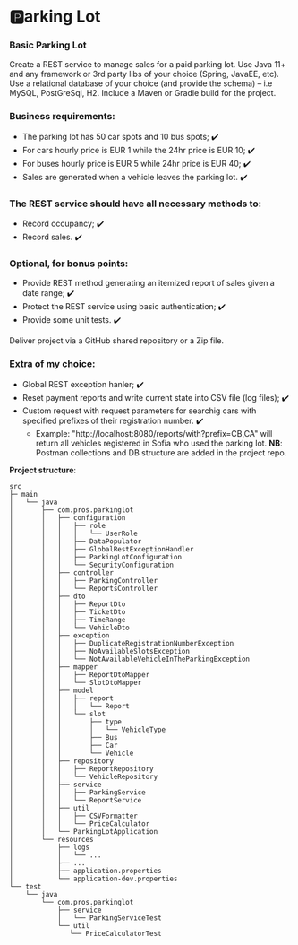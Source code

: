 # :parking:arking Lot 

### Basic Parking Lot

Create a REST service to manage sales for a paid parking lot. Use Java 11+ and any framework or 3rd party libs of your
choice (Spring, JavaEE, etc). Use a relational database of your choice (and provide the schema) – i.e MySQL, PostGreSql,
H2. Include a Maven or Gradle build for the project.

### Business requirements:

- The parking lot has 50 car spots and 10 bus spots; :heavy_check_mark:
- For cars hourly price is EUR 1 while the 24hr price is EUR 10; :heavy_check_mark:
- For buses hourly price is EUR 5 while 24hr price is EUR 40; :heavy_check_mark:
- Sales are generated when a vehicle leaves the parking lot. :heavy_check_mark:

### The REST service should have all necessary methods to:

- Record occupancy; :heavy_check_mark:
- Record sales. :heavy_check_mark:

### Optional, for bonus points:

- Provide REST method generating an itemized report of sales given a date range; :heavy_check_mark:
- Protect the REST service using basic authentication; :heavy_check_mark:
- Provide some unit tests. :heavy_check_mark:

Deliver project via a GitHub shared repository or a Zip file.

### Еxtra of my choice:

- Global REST exception hanler; :heavy_check_mark:
- Reset payment reports and write current state into CSV file (log files); :heavy_check_mark:
- Custom request with request parameters for searchig cars with specified prefixes of their registration number. :heavy_check_mark:
  - Example: "http://localhost:8080/reports/with?prefix=CB,CA" will return all vehicles registered in Sofia who used the parking lot.
**NB**: Postman collections and DB structure are added in the project repo.

**Project structure**:
```
src
├─ main
│   └── java
│       ├── com.pros.parkinglot
│       │   ├── configuration
│       │   │   ├── role
│       │   │   │   └── UserRole
│       │   │   ├── DataPopulator
│       │   │   ├── GlobalRestExceptionHandler
│       │   │   ├── ParkingLotConfiguration
│       │   │   └── SecurityConfiguration
│       │   ├── controller
│       │   │   ├── ParkingController
│       │   │   └── ReportsController
│       │   ├── dto        
│       │   │   ├── ReportDto
│       │   │   ├── TicketDto
│       │   │   ├── TimeRange
│       │   │   └── VehicleDto
│       │   ├── exception
│       │   │   ├── DuplicateRegistrationNumberException
│       │   │   ├── NoAvailableSlotsException
│       │   │   └── NotAvailableVehicleInTheParkingException
│       │   ├── mapper
│       │   │   ├── ReportDtoMapper
│       │   │   └── SlotDtoMapper
│       │   ├── model   
│       │   │   ├── report   
│       │   │   │   └── Report                                        
│       │   │   └── slot 
│       │   │       ├── type       
│       │   │       │   └── VehicleType
│       │   │       ├── Bus
│       │   │       ├── Car
│       │   │       └── Vehicle
│       │   ├── repository 
│       │   │   ├── ReportRepository
│       │   │   └── VehicleRepository
│       │   ├── service 
│       │   │   ├── ParkingService
│       │   │   └── ReportService
│       │   ├── util 
│       │   │   ├── CSVFormatter
│       │   │   └── PriceCalculator
│       │   └── ParkingLotApplication
│       └── resources
│           ├── logs
│           │   └── ...
│           ├── ...
│           ├── application.properties
│           └── application-dev.properties
└── test
    └── java
        └── com.pros.parkinglot
            ├── service 
            │   └── ParkingServiceTest
            └── util 
               └── PriceCalculatorTest
```
